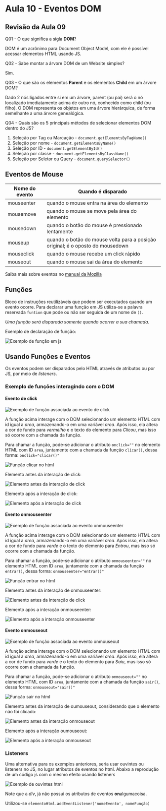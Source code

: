 # Aula 10 - Eventos DOM

## Revisão da Aula 09

Q01 - O que significa a sigla **DOM**?

DOM é um acrônimo para Document Object Model, com ele é possível acessar elementos HTML usando JS.

Q02 - Sabe montar a árvore DOM de um Website simples?

Sim.

Q03 - O que são os elementos **Parent** e os elementos **Child** em um árvore DOM?

Dado 2 nós ligados entre si em um árvore, parent (ou pai) será o nó localizado imediatamente acima de outro nó, conhecido como child (ou filho). O DOM representa os objetos em uma árvore hierárquica, de forma semelhante a uma árvore genealógica.

Q04 - Quais são os 5 principais métodos de selecionar elementos DOM dentro do JS?

1. Seleção por Tag ou Marcação - `document.getElementsByTagName()`
2. Seleção por nome - `document.getElementsByName()`
3. Seleção por ID - `document.getElementById()`
4. Seleção por classe - `document.getElementsByClassName()`
5. Seleção por Seletor ou Query - `document.querySelector()`

## Eventos de Mouse

| Nome do evento | Quando é disparado                                                             |
| -------------- | ------------------------------------------------------------------------------ |
| mouseenter     | quando o mouse entra na área do elemento                                       |
| mousemove      | quando o mouse se move pela área do elemento                                   |
| mousedown      | quando o botão do mouse é pressionado lentamente                               |
| mouseup        | quando o botão do mouse volta para a posição original; é o oposto do mousedown |
| mouseclick     | quando o mouse recebe um click rápido                                          |
| mouseout       | quando o mouse sai da área do elemento                                         |

Saiba mais sobre eventos no [manual da Mozilla](https://developer.mozilla.org/pt-BR/docs/Web/Events)

## Funções

Bloco de instruções reutilizáveis que podem ser executados quando um evento ocorre. Para declarar uma função em JS utiliza-se a palavra reservada `funtion` que pode ou não ser seguida de um nome de `()`.

_Uma função será disparada somente quando ocorrer a sua chamada._

Exemplo de declaração de função:

![Exemplo de função em js](function-ex.jpg)

## Usando Funções e Eventos

Os eventos podem ser disparados pelo HTML através de atributos ou por JS, por meio de _listeners_.

### Exemplo de funções interagindo com o DOM

#### Evento de click

![Exemplo de função associada ao evento de click](function-clicar-c.jpg)

A função acima interage com o DOM selecionando um elemento HTML com id igual a _area_, armazenando-o em uma variável _area_. Após isso, ela altera a cor de fundo para _vermelho_ e o texto do elemento para _Clicou_, mas isso só ocorre com a chamada da função.

Para chamar a função, pode-se adicionar o atributo `onclick=""` no elemento HTML com ID `area`, juntamente com a chamada da função `clicar()`, dessa forma: `onclick="clicar()"`

![Função clicar no html](function-clicar-html.jpg)

Elemento antes da interação de click:

![Elemento antes da interação de click](elemento-sem-interacao.jpg)

Elemento após a interação de click:

![Elemento após a interação de click](elemento-click-interacao.jpg)

#### Evento onmouseenter

![Exemplo de função associada ao evento onmouseenter](function-entrar.jpg)

A função acima interage com o DOM selecionando um elemento HTML com id igual a _area_, armazenando-o em uma variável _area_. Após isso, ela altera a cor de fundo para _verde_ e o texto do elemento para _Entrou_, mas isso só ocorre com a chamada da função.

Para chamar a função, pode-se adicionar o atributo `onmouseenter=""` no elemento HTML com ID `area`, juntamente com a chamada da função `entrar()`, dessa forma: `onmouseenter="entrar()"`

![Função entrar no html](function-entrar-html.jpg)

Elemento antes da interação de onmouseenter:

![Elemento antes da interação de click](elemento-sem-interacao.jpg)

Elemento após a interação onmouseenter:

![Elemento após a interação onmouseenter](elemento-onmouseenter-interacao.jpg)

#### Evento onmouseout

![Exemplo de função associada ao evento onmouseout](function-sair.jpg)

A função acima interage com o DOM selecionando um elemento HTML com id igual a _area_, armazenando-o em uma variável _area_. Após isso, ela altera a cor de fundo para _verde_ e o texto do elemento para _Saiu_, mas isso só ocorre com a chamada da função.

Para chamar a função, pode-se adicionar o atributo `onmouseout=""` no elemento HTML com ID `area`, juntamente com a chamada da função `sair()`, dessa forma: `onmouseout="sair()"`

![Função sair no html](function-sair-html.jpg)

Elemento antes da interação de oumouseout, considerando que o elemento não foi clicado:

![Elemento antes da interação onmouseout](elemento-onmouseenter-interacao.jpg)

Elemento após a interação oumouseout:

![Elemento após a interação onmouseout](elemento-onmouseout-interacao.jpg)

### Listeners

Uma alternativa para os exemplos anteriores, seria usar ouvintes ou listeners no JS, no lugar atributos de eventos no html. Abaixo a reprodução de um código js com o mesmo efeito usando listeners

![Exemplo de ouvintes html](listeners-html.jpg)

Note que a _div_, já não possui os atributos de eventos **on**algumacoisa.

Utilizou-se `elementoHtml.addEventListener('nomeEvento', nomeFunção)`
